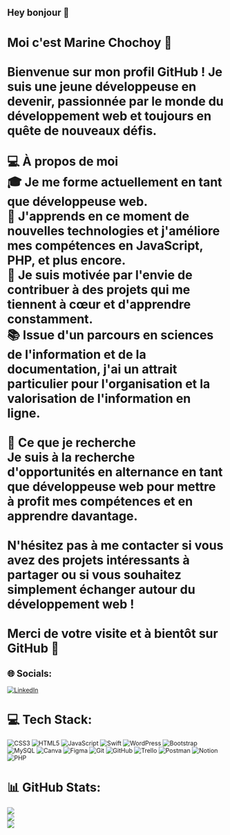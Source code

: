 ## Hey bonjour 👋

# Moi c'est Marine Chochoy 👾<br><br>Bienvenue sur mon profil GitHub ! Je suis une jeune développeuse en devenir, passionnée par le monde du développement web et toujours en quête de nouveaux défis.<br><br>💻 À propos de moi<br>     🎓 Je me forme actuellement en tant que développeuse web.<br>     🌱 J'apprends en ce moment de nouvelles technologies et j'améliore mes compétences en JavaScript, PHP, et plus encore.<br>     🚀 Je suis motivée par l'envie de contribuer à des projets qui me tiennent à cœur et d'apprendre constamment.<br>     📚 Issue d'un parcours en sciences de l'information et de la documentation, j'ai un attrait particulier pour l'organisation et la valorisation de l'information en ligne.<br><br>🌟 Ce que je recherche<br>Je suis à la recherche d'opportunités en alternance en tant que développeuse web pour mettre à profit mes compétences et en apprendre davantage.<br><br>N'hésitez pas à me contacter si vous avez des projets intéressants à partager ou si vous souhaitez simplement échanger autour du développement web !<br><br>Merci de votre visite et à bientôt sur GitHub 🚀


## 🌐 Socials:
[![LinkedIn](https://img.shields.io/badge/LinkedIn-%230077B5.svg?logo=linkedin&logoColor=white)](https://linkedin.com/in/https://www.linkedin.com/in/marine-chochoy/) 

# 💻 Tech Stack:
![CSS3](https://img.shields.io/badge/css3-%231572B6.svg?style=for-the-badge&logo=css3&logoColor=white) ![HTML5](https://img.shields.io/badge/html5-%23E34F26.svg?style=for-the-badge&logo=html5&logoColor=white) ![JavaScript](https://img.shields.io/badge/javascript-%23323330.svg?style=for-the-badge&logo=javascript&logoColor=%23F7DF1E) ![Swift](https://img.shields.io/badge/swift-F54A2A?style=for-the-badge&logo=swift&logoColor=white) ![WordPress](https://img.shields.io/badge/WordPress-%23117AC9.svg?style=for-the-badge&logo=WordPress&logoColor=white) ![Bootstrap](https://img.shields.io/badge/bootstrap-%238511FA.svg?style=for-the-badge&logo=bootstrap&logoColor=white) ![MySQL](https://img.shields.io/badge/mysql-4479A1.svg?style=for-the-badge&logo=mysql&logoColor=white) ![Canva](https://img.shields.io/badge/Canva-%2300C4CC.svg?style=for-the-badge&logo=Canva&logoColor=white) ![Figma](https://img.shields.io/badge/figma-%23F24E1E.svg?style=for-the-badge&logo=figma&logoColor=white) ![Git](https://img.shields.io/badge/git-%23F05033.svg?style=for-the-badge&logo=git&logoColor=white) ![GitHub](https://img.shields.io/badge/github-%23121011.svg?style=for-the-badge&logo=github&logoColor=white) ![Trello](https://img.shields.io/badge/Trello-%23026AA7.svg?style=for-the-badge&logo=Trello&logoColor=white) ![Postman](https://img.shields.io/badge/Postman-FF6C37?style=for-the-badge&logo=postman&logoColor=white) ![Notion](https://img.shields.io/badge/Notion-%23000000.svg?style=for-the-badge&logo=notion&logoColor=white) ![PHP](https://img.shields.io/badge/php-%23777BB4.svg?style=for-the-badge&logo=php&logoColor=white)
# 📊 GitHub Stats:
![](https://github-readme-stats.vercel.app/api?username=Damocles625&theme=dark&hide_border=false&include_all_commits=true&count_private=false)<br/>
![](https://github-readme-streak-stats.herokuapp.com/?user=Damocles625&theme=dark&hide_border=false)<br/>
![](https://github-readme-stats.vercel.app/api/top-langs/?username=Damocles625&theme=dark&hide_border=false&include_all_commits=true&count_private=false&layout=compact)

